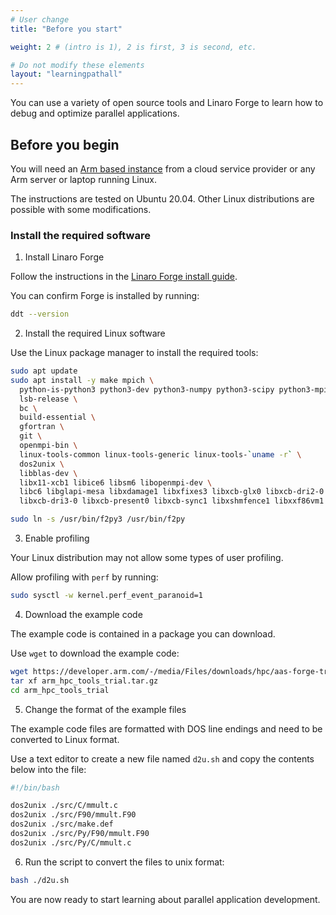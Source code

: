 ```yaml
---
# User change
title: "Before you start"

weight: 2 # (intro is 1), 2 is first, 3 is second, etc.

# Do not modify these elements
layout: "learningpathall"
---
```

You can use a variety of open source tools and Linaro Forge to learn how to debug and optimize parallel applications.

## Before you begin

You will need an [Arm based instance](/learning-paths/servers-and-cloud-computing/csp/) from a cloud service provider or any Arm server or laptop running Linux.

The instructions are tested on Ubuntu 20.04. Other Linux distributions are possible with some modifications.

### Install the required software

1. Install Linaro Forge 

Follow the instructions in the [Linaro Forge install guide](/install-guides/forge/).

You can confirm Forge is installed by running:

```bash
ddt --version
```

2. Install the required Linux software

Use the Linux package manager to install the required tools:

```bash
sudo apt update
sudo apt install -y make mpich \
  python-is-python3 python3-dev python3-numpy python3-scipy python3-mpi4py \
  lsb-release \
  bc \
  build-essential \
  gfortran \
  git \
  openmpi-bin \
  linux-tools-common linux-tools-generic linux-tools-`uname -r` \
  dos2unix \
  libblas-dev \
  libx11-xcb1 libice6 libsm6 libopenmpi-dev \
  libc6 libglapi-mesa libxdamage1 libxfixes3 libxcb-glx0 libxcb-dri2-0 \
  libxcb-dri3-0 libxcb-present0 libxcb-sync1 libxshmfence1 libxxf86vm1

sudo ln -s /usr/bin/f2py3 /usr/bin/f2py
```

3. Enable profiling

Your Linux distribution may not allow some types of user profiling.

Allow profiling with `perf` by running:

```bash
sudo sysctl -w kernel.perf_event_paranoid=1
```

4. Download the example code

The example code is contained in a package you can download. 

Use `wget` to download the example code:

```bash
wget https://developer.arm.com/-/media/Files/downloads/hpc/aas-forge-trials-package/arm_hpc_tools_trial.tar.gz
tar xf arm_hpc_tools_trial.tar.gz
cd arm_hpc_tools_trial
```

5. Change the format of the example files

The example code files are formatted with DOS line endings and need to be converted to Linux format.

Use a text editor to create a new file named `d2u.sh` and copy the contents below into the file:

```bash
#!/bin/bash

dos2unix ./src/C/mmult.c
dos2unix ./src/F90/mmult.F90
dos2unix ./src/make.def
dos2unix ./src/Py/F90/mmult.F90
dos2unix ./src/Py/C/mmult.c
```

6. Run the script to convert the files to unix format:

```bash
bash ./d2u.sh
```

You are now ready to start learning about parallel application development.
